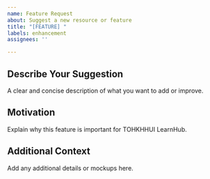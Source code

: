 ```yaml
---
name: Feature Request
about: Suggest a new resource or feature
title: "[FEATURE] "
labels: enhancement
assignees: ''

---
```


## Describe Your Suggestion

A clear and concise description of what you want to add or improve.

## Motivation

Explain why this feature is important for TOHKHHUI LearnHub.

## Additional Context

Add any additional details or mockups here.
